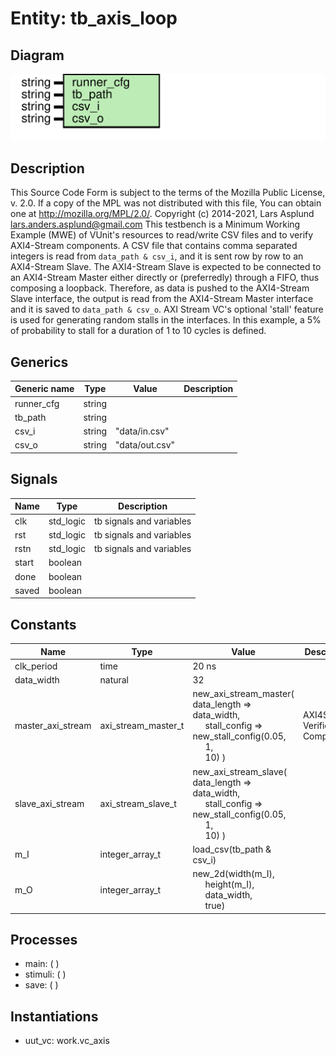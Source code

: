 # Entity: tb_axis_loop

## Diagram

![Diagram](tb_axis_loop.svg "Diagram")
## Description

This Source Code Form is subject to the terms of the Mozilla Public
License, v. 2.0. If a copy of the MPL was not distributed with this file,
You can obtain one at http://mozilla.org/MPL/2.0/.
Copyright (c) 2014-2021, Lars Asplund lars.anders.asplund@gmail.com
This testbench is a Minimum Working Example (MWE) of VUnit's resources to read/write CSV files and to verify
AXI4-Stream components. A CSV file that contains comma separated integers is read from `data_path & csv_i`, and it is
sent row by row to an AXI4-Stream Slave. The AXI4-Stream Slave is expected to be connected to an AXI4-Stream Master
either directly or (preferredly) through a FIFO, thus composing a loopback. Therefore, as data is pushed to the
AXI4-Stream Slave interface, the output is read from the AXI4-Stream Master interface and it is saved to
`data_path & csv_o`.
AXI Stream VC's optional 'stall' feature is used for generating random stalls in the interfaces. In this example,
a 5% of probability to stall for a duration of 1 to 10 cycles is defined.
## Generics

| Generic name | Type   | Value          | Description |
| ------------ | ------ | -------------- | ----------- |
| runner_cfg   | string |                |             |
| tb_path      | string |                |             |
| csv_i        | string | "data/in.csv"  |             |
| csv_o        | string | "data/out.csv" |             |
## Signals

| Name   | Type      | Description              |
| ------ | --------- | ------------------------ |
| clk    | std_logic | tb signals and variables |
|  rst   | std_logic | tb signals and variables |
|  rstn  | std_logic | tb signals and variables |
| start  | boolean   |                          |
|  done  | boolean   |                          |
|  saved | boolean   |                          |
## Constants

| Name              | Type                | Value                                                                                                                                                                                                                    | Description                        |
| ----------------- | ------------------- | ------------------------------------------------------------------------------------------------------------------------------------------------------------------------------------------------------------------------ | ---------------------------------- |
| clk_period        | time                |  20 ns                                                                                                                                                                                                                   |                                    |
| data_width        | natural             |  32                                                                                                                                                                                                                      |                                    |
| master_axi_stream | axi_stream_master_t |  new_axi_stream_master(     data_length => data_width,<br><span style="padding-left:20px">     stall_config => new_stall_config(0.05,<br><span style="padding-left:20px"> 1,<br><span style="padding-left:20px"> 10)   ) | AXI4Stream Verification Components |
| slave_axi_stream  | axi_stream_slave_t  |  new_axi_stream_slave(     data_length => data_width,<br><span style="padding-left:20px">     stall_config => new_stall_config(0.05,<br><span style="padding-left:20px"> 1,<br><span style="padding-left:20px"> 10)   )  |                                    |
| m_I               | integer_array_t     |  load_csv(tb_path & csv_i)                                                                                                                                                                                               |                                    |
| m_O               | integer_array_t     |  new_2d(width(m_I),<br><span style="padding-left:20px"> height(m_I),<br><span style="padding-left:20px"> data_width,<br><span style="padding-left:20px"> true)                                                           |                                    |
## Processes
- main: (  )
- stimuli: (  )
- save: (  )
## Instantiations

- uut_vc: work.vc_axis
